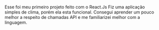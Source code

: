 Esse foi meu primeiro projeto feito com o React.Js
Fiz uma aplicação simples de clima, porém ela esta funcional.
Consegui aprender um pouco melhor a respeito de chamadas API e me familiarizei melhor com a linguagem.
